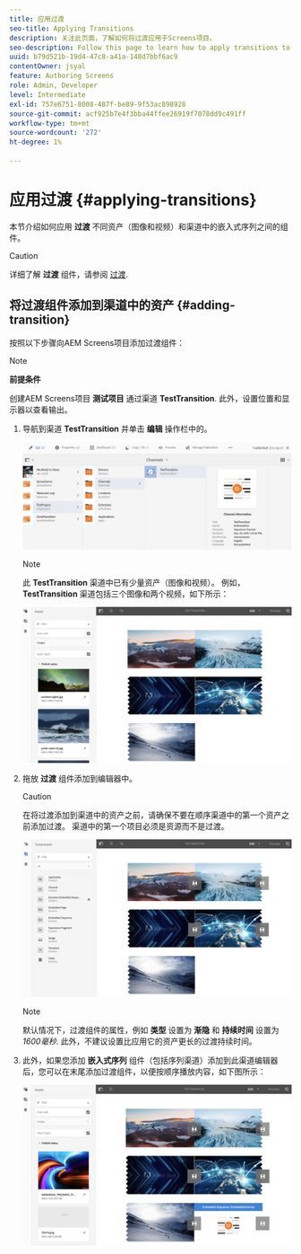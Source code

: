 ```yaml
---
title: 应用过渡
seo-title: Applying Transitions
description: 关注此页面，了解如何将过渡应用于Screens项目。
seo-description: Follow this page to learn how to apply transitions to your Screens projects.
uuid: b79d521b-19d4-47c8-a41a-148d7bbf6ac9
contentOwner: jsyal
feature: Authoring Screens
role: Admin, Developer
level: Intermediate
exl-id: 757e6751-8008-487f-be89-9f53ac898928
source-git-commit: acf925b7e4f3bba44ffee26919f7078dd9c491ff
workflow-type: tm+mt
source-wordcount: '272'
ht-degree: 1%

---
```


# 应用过渡 {#applying-transitions}

本节介绍如何应用 **过渡** 不同资产（图像和视频）和渠道中的嵌入式序列之间的组件。


>[!CAUTION]
>
>详细了解 **过渡** 组件，请参阅 [过渡](adding-components-to-a-channel.md#transition).

## 将过渡组件添加到渠道中的资产 {#adding-transition}

按照以下步骤向AEM Screens项目添加过渡组件：

>[!NOTE]
>
>**前提条件**
>
>创建AEM Screens项目 **测试项目** 通过渠道 **TestTransition**. 此外，设置位置和显示器以查看输出。

1. 导航到渠道 **TestTransition** 并单击 **编辑** 操作栏中的。

   ![image1](assets/transitions1.png)

   >[!NOTE]
   >
   >此 **TestTransition** 渠道中已有少量资产（图像和视频）。 例如， **TestTransition** 渠道包括三个图像和两个视频，如下所示：

   ![image2](assets/transitions2.png)


1. 拖放 **过渡** 组件添加到编辑器中。
   >[!CAUTION]
   >
   >在将过渡添加到渠道中的资产之前，请确保不要在顺序渠道中的第一个资产之前添加过渡。 渠道中的第一个项目必须是资源而不是过渡。

   ![image3](assets/transitions3.png)

   >[!NOTE]
   >
   >默认情况下，过渡组件的属性，例如 **类型** 设置为 **渐隐** 和 **持续时间** 设置为 *1600毫秒*.  此外，不建议设置比应用它的资产更长的过渡持续时间。

1. 此外，如果您添加 **嵌入式序列** 组件（包括序列渠道）添加到此渠道编辑器后，您可以在末尾添加过渡组件，以便按顺序播放内容，如下图所示：

   ![image3](assets/transitions5.png)
